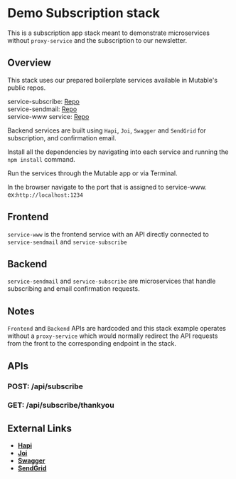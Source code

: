 Demo Subscription stack
===

This is a subscription app stack meant to demonstrate microservices without `proxy-service` and the subscription to our newsletter.

## Overview

This stack uses our prepared boilerplate services available in Mutable's public repos.

service-subscribe: [Repo](https://github.com/mutable/boilerplate-service-node-hapi)  
service-sendmail: [Repo](https://github.com/mutable/boilerplate-service-node-hapi)  
service-www service: [Repo](https://github.com/mutable/boilerplate-node-micro-express)  


Backend services are built using `Hapi`, `Joi`, `Swagger` and `SendGrid` for subscription, and confirmation email.

Install all the dependencies by navigating into each service and running the `npm install` command.

Run the services through the Mutable app or via Terminal.

In the browser navigate to the port that is assigned to service-www. ex:`http://localhost:1234`

## Frontend
`service-www` is the frontend service with an API directly connected to `service-sendmail` and `service-subscribe`

## Backend
`service-sendmail` and `service-subscribe` are microservices that handle subscribing and email confirmation requests.

## Notes
`Frontend` and `Backend` APIs are hardcoded and this stack example operates without a `proxy-service` which would normally redirect the API requests from the front to the corresponding endpoint in the stack.


APIs
---

### POST: /api/subscribe

### GET: /api/subscribe/thankyou

External Links
---

- [**Hapi**](https://hapijs.com/)
- [**Joi**](https://hapijs.com/tutorials/validation#joi)
- [**Swagger**](https://github.com/glennjones/hapi-swagger)
- [**SendGrid**](https://sendgrid.com/)
